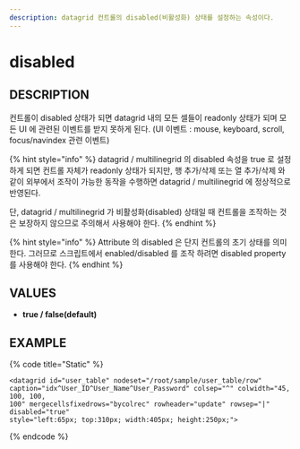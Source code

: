 ```yaml
---
description: datagrid 컨트롤의 disabled(비활성화) 상태를 설정하는 속성이다.
---
```


# disabled

## DESCRIPTION

컨트롤이 disabled 상태가 되면 datagrid 내의 모든 셀들이 readonly 상태가 되며 모든 UI 에 관련된 이벤트를 받지 못하게 된다. \(UI 이벤트 : mouse, keyboard, scroll, focus/navindex 관련 이벤트\)

{% hint style="info" %}
 datagrid / multilinegrid 의 disabled 속성을 true 로 설정하게 되면 컨트롤 자체가 readonly 상태가 되지만, 행 추가/삭제 또는 열 추가/삭제 와 같이 외부에서 조작이 가능한 동작을 수행하면 datagrid / multilinegrid 에 정상적으로 반영된다. 

단, datagrid / multilinegrid 가 비활성화\(disabled\) 상태일 때 컨트롤을 조작하는 것은 보장하지 않으므로 주의해서 사용해야 한다.
{% endhint %}

{% hint style="info" %}
Attribute 의 disabled 은 단지 컨트롤의 초기 상태를 의미한다. 그러므로 스크립트에서 enabled/disabled 를 조작 하려면 disabled property 를 사용해야 한다.
{% endhint %}

## VALUES

* **true / false\(default\)**

## EXAMPLE

{% code title="Static" %}
```markup
<datagrid id="user_table" nodeset="/root/sample/user_table/row" 
caption="idx^User_ID^User_Name^User_Password" colsep="^" colwidth="45, 100, 100, 
100" mergecellsfixedrows="bycolrec" rowheader="update" rowsep="|" disabled="true" 
style="left:65px; top:310px; width:405px; height:250px;">
```
{% endcode %}



